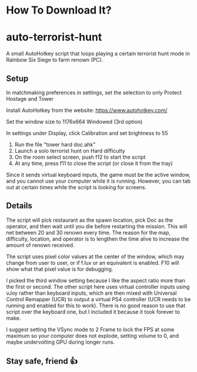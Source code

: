 # How To Download It?


# auto-terrorist-hunt

A small AutoHotkey script that loops playing a certain terrorist hunt mode in Rainbow Six Siege to farm renown (PC).

## Setup

In matchmaking preferences in settings, set the selection to only Protect Hostage and Tower

Install AutoHotkey from the website: https://www.autohotkey.com/

Set the window size to 1176x664 Windowed (3rd option)

In settings under Display, click Calibration and set brightness to 55

1. Run the file "tower hard doc.ahk"
2. Launch a solo terrorist hunt on Hard difficulty
3. On the room select screen, push f12 to start the script
4. At any time, press f11 to close the script (or close it from the tray)

Since it sends virtual keyboard inputs, the game must be the active window, and you cannot use your computer while it is running.
However, you can tab out at certain times while the script is looking for screens.

## Details

The script will pick restaurant as the spawn location, pick Doc as the operator, and then wait until you die before restarting the mission.
This will net between 20 and 30 renown every time.
The reason for the map, difficulty, location, and operator is to lengthen the time alive to increase the amount of renown received.

The script uses pixel color values at the center of the window, which may change from user to user, or if f.lux or an equivalent is enabled.
F10 will show what that pixel value is for debugging.

I picked the third window setting because I like the aspect ratio more than the first or second.
The other script here uses virtual controller inputs using vJoy rather than keyboard inputs, which are then mixed with Universal Control Remapper (UCR) to output a virtual PS4 controller (UCR needs to be running and enabled for this to work).
There is no good reason to use that script over the keyboard one, but I included it because it took forever to make.

I suggest setting the VSync mode to 2 Frame to lock the FPS at some maximum so your computer does not explode, setting volume to 0, and maybe undervolting GPU during longer runs.

## Stay safe, friend 👍
